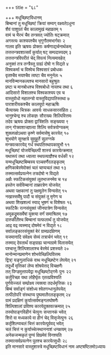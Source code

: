 +++
title = "६८"

+++
मधूच्छिष्टविधानम्  
बिम्बानां तु मधूच्छिष्टं क्रियां सम्यग् वक्ष्यतेऽधुना   
शैवं पाशुपतं चैव कालामुखं महाव्रतम् १  
वामं च भैरभं चैव तन्त्रवत् ज्योतिः षट्क्रमात्   
अगस्त्यः काश्यपश्चैव भृगुगौतमभार्गवाः २  
गालव इति ऋषयः प्रोक्ताः कर्षणाद्यर्चनार्थकम्   
तत्तत्तन्त्रवशात्सर्वं कुर्यात् षट् सम्पदास्पदम् ३  
तत्तत्तन्त्रविपरीतं चेद् विपत्यं नित्यमावहेत्   
अनुक्तं तत्र तन्त्रैस्तु ग्राह्यं दोषो न विद्यते ४  
विश्वकर्मा च विश्वेच विश्वसारं प्रबोधकः   
वृतश्चैव मयश्चैव त्वष्टा चैव मनुर्नलः ५  
मानविन्मानकल्पश्च मानसारो बहुश्रुतः   
प्रष्टा च मानबोधश्च विश्वबोधो नायश्च तथा ६  
आदिसारो विशालश्च विश्वकाश्यप एव च   
वास्तुवोधो महातन्त्रो वास्तुविद्यापतिस्तथा ७  
पाराशरीयकश्चैव कालयूपो महाऋषिः   
चैत्याख्यः चित्रकः आवर्यः साधकसारसंहितः ८  
भानुश्चेन्द्र श्च लोकज्ञः सौराख्यः शिल्पिवित्तमः   
तदेव ऋषयः प्रोक्ता द्वात्रिंशतिः सङ्ख्यया ९  
तान् गोत्रवशाज्ज्ञात्वा शिल्पि सर्वत्रयोग्यकम्   
शुक्लपक्षेऽथवा कृष्णे सर्वमासेषु कारयेत् १०  
शुभयोगे सुनक्षत्रे सुमुहूर्ते सुलग्नके   
मन्त्रवत्कारयेद् गर्धं स्थपतिस्थापकावुभौ ११  
मधूच्छिष्टं योजयेच्छिल्पी शास्त्रं कारयेत्क्रमात्   
यथारूपं तथा ध्यात्वा स्थपत्याज्ञैश्च वर्धकी १२  
यन्मधूच्छिष्टबिम्बस्य पञ्चवर्णैरलङ्कृतम्   
क्षणिकाबेरमेवोक्तं चलं चाप्यचलं तथा १३  
तस्मात्सर्वप्रयत्नेन तत्रदोषो न विद्यते   
अक्षैः स्फटिकसंयुक्तं लूतभाजनमेव च १४  
हस्तेन सर्वविम्बानां ताम्रपत्रेण योजयेत्   
अथवा पक्षकानां तु पक्षमूलेन विन्यसेत् १५  
नखास्सर्वेषु पादौ च संयुक्तं तु मृगेण च   
अथवा शिखशल्यं स्याद् भूषणं च विशेषतः १६  
स्फटिकैः रत्नसंयुक्तं जीनपात्रेण विन्यसेत्   
अमूकद्रुमसर्वेषां युक्त्या वर्णं समाश्रितम् १७  
दारुकीलैश्च बिम्बानां यत्फलार्थं तु योजयेत्   
आद्र वद्र व्यस्माद् दोषमेवं न विद्यते १८  
सर्वालङ्कारसंयुक्तं बेरं ग्रामप्रदक्षिणम्   
यजमानादि संवेक्ष्य सेव्यं तत्रार्चनं भवेत् १९  
तस्माद् देवतार्थं सङ्ग्राह्य चान्यग्रामे विलासयेत्   
पश्चात्तु शिल्पिशालाश्च बेरमेवं प्रशस्यते २०  
मानोन्मानप्रमाणेन शोभयेच्छिल्पिवित्तमः   
द्वित्र्\! यङ्गुलाधिकं वाथ मधूच्छिष्टेन लेपयेत् २१  
तदूर्ध्वे मृत्तिकां लेप्य शोषयेत्तद् विचक्षणैः   
तत् पिण्डमुत्तापयेद्वा मधूच्छिष्टोद्गभैः पुनः २२  
कर्तुरिच्छा यथा लोहैर्घृतः एतत्प्रविश्यति   
पूर्णयेज्जलं सम्प्रोक्ष्य त्यक्त्वा तदर्धमृत्तिकः २३  
बिम्बं सर्वाङ्गं संशोध्य श्वेतगन्धानुलेपयेत्   
तत्पीठोपरि संस्थाप्य पुष्पमालैरलङ्कृतम् २४  
ग्रामं प्रदक्षिणं कुर्यात्सर्वमङ्गलघोषणैः   
शिल्पिशालां प्रविश्य कारयेदुक्तवत्क्रमात् २५  
तस्योपाङ्गविहीनं चेत्पुनः सन्तानकं भवेत्   
शिरो वा मध्यकाये वा हीनं चेद् विसृजेत्पुनः २६  
कर्तृशिल्प्यचलं चित्तं कारयेत्पूर्ववद् भवेत्   
चलं चित्तं न कुर्याच्चेत्स्थाननाशं धनक्षयम् २७  
अनेकजन्मकृतं पुण्यं क्षिप्रमेवं विनश्यति   
तस्मात्सर्वप्रयत्नेन पुतश्च कारयेत्सुधीः २८  
इति मानसारे वास्तुशास्त्रे मधूच्छिष्टविधानं नाम अष्टषष्टितमोऽध्यायः
